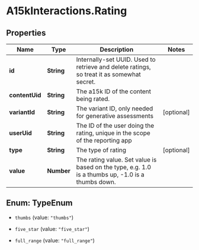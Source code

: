 # A15kInteractions.Rating

## Properties
Name | Type | Description | Notes
------------ | ------------- | ------------- | -------------
**id** | **String** | Internally-set UUID.  Used to retrieve and delete ratings, so treat it as somewhat secret. | 
**contentUid** | **String** | The a15k ID of the content being rated. | 
**variantId** | **String** | The variant ID, only needed for generative assessments | [optional] 
**userUid** | **String** | The ID of the user doing the rating, unique in the scope of the reporting app | 
**type** | **String** | The type of rating | [optional] 
**value** | **Number** | The rating value.  Set value is based on the type, e.g. 1.0 is a thumbs up, -1.0 is a thumbs down. | 


<a name="TypeEnum"></a>
## Enum: TypeEnum


* `thumbs` (value: `"thumbs"`)

* `five_star` (value: `"five_star"`)

* `full_range` (value: `"full_range"`)




